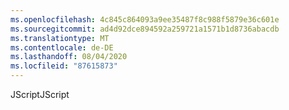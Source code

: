 ```yaml
---
ms.openlocfilehash: 4c845c864093a9ee35487f8c988f5879e36c601e
ms.sourcegitcommit: ad4d92dce894592a259721a1571b1d8736abacdb
ms.translationtype: MT
ms.contentlocale: de-DE
ms.lasthandoff: 08/04/2020
ms.locfileid: "87615873"
---
```

<span data-ttu-id="425d6-101">JScript</span><span class="sxs-lookup"><span data-stu-id="425d6-101">JScript</span></span>
